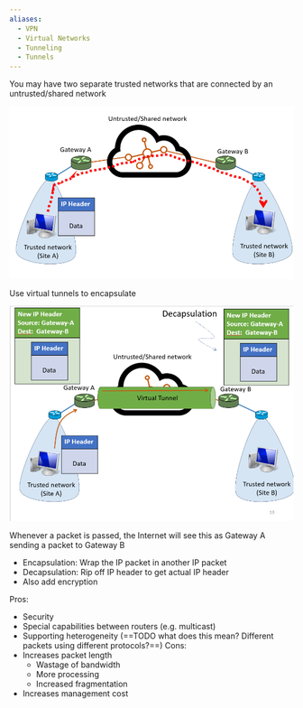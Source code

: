 ```yaml
---
aliases:
  - VPN
  - Virtual Networks
  - Tunneling
  - Tunnels
---
```

You may have two separate trusted networks that are connected by an untrusted/shared network

![Trusted networks separated by untrusted networks](img/virtual-networks.png)

Use virtual tunnels to encapsulate

![Virtual network decapsulation](img/virtual-network-decapsulation.png)

Whenever a packet is passed, the Internet will see this as Gateway A sending a packet to Gateway B
- Encapsulation: Wrap the IP packet in another IP packet
- Decapsulation: Rip off IP header to get actual IP header
- Also add encryption

Pros:
- Security
- Special capabilities between routers (e.g. multicast)
- Supporting heterogeneity (==TODO what does this mean? Different packets using different protocols?==)
Cons:
- Increases packet length
	- Wastage of bandwidth
	- More processing
	- Increased fragmentation
- Increases management cost
